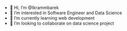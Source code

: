 - 👋 Hi, I’m @Ikrammbarek
- 👀 I’m interested in Software Engineer and Data Science 
- 🌱 I’m currently learning web development 
- 💞️ I’m looking to collaborate on data science project 

<!---
Ikrammbarek/Ikrammbarek is a ✨ special ✨ repository because its `README.md` (this file) appears on your GitHub profile.
You can click the Preview link to take a look at your changes.
--->
